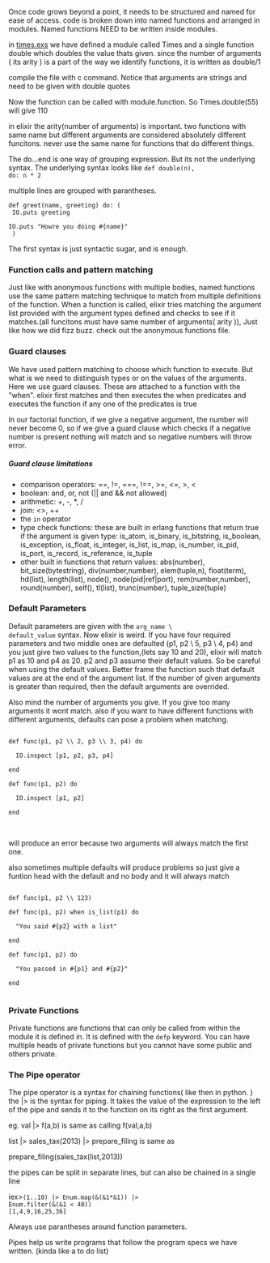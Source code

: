 Once code grows beyond a point, it needs to be structured and named for ease of access. code is broken down into named functions and arranged in modules. Named functions NEED to be written inside modules.


in [times.exs](./times.exs) we have defined a module called Times and a single function double which doubles the value thats given. since the number of arguments ( its arity ) is a part of the way we identify functions, it is written as double/1


compile the file with c command. Notice that arguments are strings and need to be given with double quotes


Now the function can be called with module.function. So Times.double(55) will give 110



in elixir the arity(number of arguments) is important. two functions with same name but different arguments are considered absolutely different funcitons. never use the same name for functions that do different things.




The do...end is one way of grouping expression. But its not the underlying syntax. The underlying syntax looks like <code>def double(n), do: n * 2 </code>

multiple lines are grouped with parantheses.


<code>def greet(name, greeting) do: (<br>
  IO.puts greeting<br>
  IO.puts  "Howre you doing #{name}"<br>
  )</code>



The first syntax is just syntactic sugar, and is enough.


<h3>Function calls and pattern matching</h3>

Just like with anonymous functions with multiple bodies, named functions use the same pattern matching technique to match from multiple definitions of the function. When a function is called, elixir tries matching the argument list provided with the argument types defined and checks to see if it matches.(all funcitons must have same number of arguments( arity )), Just like how we did fizz buzz. check out the anonymous functions file.


<h3>Guard clauses</h3>

We have used pattern matching to choose which function to execute. But what is we need to distinguish types or on the values of the arguments. Here we use guard clauses. These are attached to a function with the "when". elixir first matches and then executes the when predicates and executes the function if any one of the predicates is true




In our factorial function, if we give a negative argument, the number will never become 0, so if we give a guard clause which checks if a negative number is present nothing will match and so negative numbers will throw error.



<h5>Guard clause limitations</h5>

<ul>
  <li>comparison operators: ==, !=, ===, !==, >=, <=, >, < </li>
  <li>boolean: and, or, not (|| and && not allowed)</li>
  <li>arithmetic: +, -, *, /</li>
  <li>join: <>, ++ </li>
  <li>the <code>in</code> operator</li>
  <li>type check functions: these are built in erlang functions that return true if the argument is given type:
  is_atom, is_binary, is_bitstring, is_boolean, is_exception, is_float, is_integer, is_list, is_map, is_number, is_pid, is_port, is_record, is_reference, is_tuple</li>
  <li>other built in functions that return values:  abs(number), bit_size(bytestring), div(number,number), elem(tuple,n), float(term), hd(list), length(list), node(), node(pid|ref|port), rem(number,number), round(number), self(), tl(list), trunc(number), tuple_size(tuple)</li>
</ul>




<h3>Default Parameters</h3>

Default parameters are given with the <code>arg_name \\ default_value</code> syntax. Now elixir is weird. If you have four required parameters and two middle ones are defaulted (p1, p2 \\ 5, p3 \\ 4, p4) and you just give two values to the function,(lets say 10 and 20), elixir will match p1 as 10 and p4 as 20. p2 and p3 assume their default values. So be careful when using the default values. Better frame the function such that default values are at the end of the argument list. If the number of given arguments is greater than required, then the default arguments are overrided.


Also mind the number of arguments you give. If you give too many arguments it wont match. also if you want to have different functions with different arguments, defaults can pose a problem when matching.


<code>
def func(p1, p2 \\ 2, p3 \\ 3, p4) do<br>
  IO.inspect [p1, p2, p3, p4]<br>
end<br>
def func(p1, p2) do<br>
  IO.inspect [p1, p2]<br>
end<br>
</code>
<br>

will produce an error because two arguments will always match the first one.






also sometimes multiple defaults will produce problems so just give a funtion head with the default and no body and it will always match


<code>
def func(p1, p2 \\ 123)<br>
def func(p1, p2) when is_list(p1) do<br>
  "You said #{p2} with a list"<br>
end<br>
def func(p1, p2) do<br>
  "You passed in #{p1} and #{p2}"<br>
end<br>
</code>



<h3>Private Functions</h3>

Private functions are functions that can only be called from within the module it is defined in. It is defined with the <code>defp</code> keyword. You can have multiple heads of private functions but you cannot have some public and others private.




<h3>The Pipe operator</h3>

The pipe operator is a syntax for chaining functions( like then in python. ) the |> is the syntax for piping.
It takes the value of the expression to the left of the pipe and sends it to the function on its right as the first argument.

eg. val |> f(a,b) is same as calling f(val,a,b)
<br>

list |> sales_tax(2013) |> prepare_filing  is same as

prepare_filing(sales_tax(list,2013))


the pipes can be split in separate  lines, but can also be chained in a single line


iex><code>(1..10) |> Enum.map(&(&1*&1)) |> Enum.filter(&(&1 < 40))</code><br>
<code>[1,4,9,16,25,36]</code>


Always use parantheses around function parameters.

Pipes help us write programs that follow the program specs we have written. (kinda like a  to do list)





<h3>



<!--  -->

